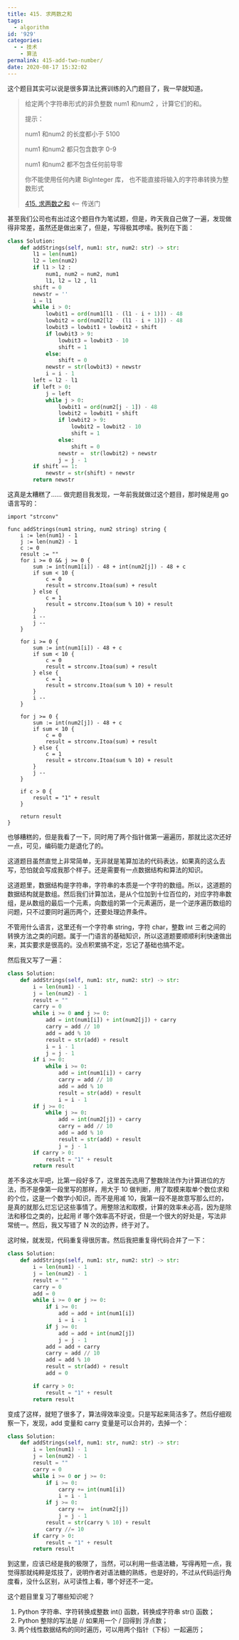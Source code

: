 ```yaml
---
title: 415. 求两数之和
tags:
  - algorithm
id: '929'
categories:
  - - 技术
    - 算法
permalink: 415-add-two-number/
date: 2020-08-17 15:32:02
---
```


这个题目其实可以说是很多算法比赛训练的入门题目了，我一早就知道。

> 给定两个字符串形式的非负整数 num1 和num2 ，计算它们的和。
> 
> 提示：
> 
> num1 和num2 的长度都小于 5100
> 
> num1 和num2 都只包含数字 0-9
> 
> num1 和num2 都不包含任何前导零
> 
> 你不能使用任何內建 BigInteger 库， 也不能直接将输入的字符串转换为整数形式
> 
> [415. 求两数之和](https://leetcode-cn.com/problems/add-strings/) <-- 传送门
<!-- more -->
甚至我们公司也有出过这个题目作为笔试题，但是，昨天我自己做了一遍，发现做得非常差，虽然还是做出来了，但是，写得极其啰嗦。我列在下面：

```python
class Solution:
    def addStrings(self, num1: str, num2: str) -> str:
        l1 = len(num1)
        l2 = len(num2)
        if l1 > l2 :
            num1, num2 = num2, num1
            l1, l2 = l2 , l1
        shift = 0
        newstr = ''
        i = l1
        while i > 0:
            lowbit1 = ord(num1[l1 - (l1 - i + 1)]) - 48
            lowbit2 = ord(num2[l2 - (l1 - i + 1)]) - 48
            lowbit3 = lowbit1 + lowbit2 + shift
            if lowbit3 > 9:
                lowbit3 = lowbit3 - 10
                shift = 1
            else:
                shift = 0
            newstr = str(lowbit3) + newstr
            i = i - 1
        left = l2 - l1
        if left > 0:
            j = left
            while j > 0:
                lowbit1 = ord(num2[j - 1]) - 48
                lowbit2 = lowbit1 + shift
                if lowbit2 > 9:
                    lowbit2 = lowbit2 - 10
                    shift = 1
                else:
                    shift = 0
                newstr =  str(lowbit2) + newstr
                j = j - 1
        if shift == 1:
            newstr = str(shift) + newstr
        return newstr
```

这真是太糟糕了…… 做完题目我发现，一年前我就做过这个题目，那时候是用 go 语言写的：

```golang
import "strconv"

func addStrings(num1 string, num2 string) string {
    i := len(num1) - 1
    j := len(num2) - 1
    c := 0
    result := ""
    for i >= 0 && j >= 0 {
        sum := int(num1[i]) - 48 + int(num2[j]) - 48 + c
        if sum < 10 {
            c = 0
            result = strconv.Itoa(sum) + result
        } else {
            c = 1
            result = strconv.Itoa(sum % 10) + result
        }
        i --
        j --
    }
    
    for i >= 0 {
        sum := int(num1[i]) - 48 + c
        if sum < 10 {
            c = 0
            result = strconv.Itoa(sum) + result
        } else {
            c = 1
            result = strconv.Itoa(sum % 10) + result
        }
        i --
    }
    
    for j >= 0 {
        sum := int(num2[j]) - 48 + c
        if sum < 10 {
            c = 0
            result = strconv.Itoa(sum) + result
        } else {
            c = 1
            result = strconv.Itoa(sum % 10) + result
        }
        j --
    }
    
    if c > 0 {
        result = "1" + result
    }
    
    return result
}
```

也够糟糕的，但是我看了一下，同时用了两个指针做第一遍遍历，那就比这次还好一点，可见，编码能力是退化了的。

这道题目虽然直觉上非常简单，无非就是笔算加法的代码表达，如果真的这么去写，恐怕就会写成我那个样子。还是需要有一点数据结构和算法的知识。

这道题里，数据结构是字符串，字符串的本质是一个字符的数组。所以，这道题的数据结构就是数组。然后我们计算加法，是从个位加到十位百位的，对应字符串数组，是从数组的最后一个元素，向数组的第一个元素遍历，是一个逆序遍历数组的问题，只不过要同时遍历两个，还要处理边界条件。

不管用什么语言，这里还有一个字符串 string，字符 char，整数 int 三者之间的转换方法之类的问题。属于一门语言的基础知识，所以这道题要顺顺利利快速做出来，其实要求是很高的。没点积累搞不定，忘记了基础也搞不定。

然后我又写了一遍：

```python
class Solution:
    def addStrings(self, num1: str, num2: str) -> str:
        i = len(num1) - 1
        j = len(num2) - 1
        result = ""
        carry = 0
        while i >= 0 and j >= 0:
            add = int(num1[i]) + int(num2[j]) + carry
            carry = add // 10
            add = add % 10
            result = str(add) + result
            i = i - 1
            j = j - 1
        if i >= 0:
            while i >= 0:
                add = int(num1[i]) + carry
                carry = add // 10
                add = add % 10
                result = str(add) + result
                i = i - 1
        if j >= 0:
            while j >= 0:
                add = int(num2[j]) + carry
                carry = add // 10
                add = add % 10
                result = str(add) + result
                j = j - 1
        if carry > 0:
            result = "1" + result
        return result
```

差不多这水平吧，比第一段好多了，这里首先选用了整数除法作为计算进位的方法，而不是像第一段里写的那样，用大于 10 做判断，用了取模来取单个数位求和的个位，这是一个数学小知识，而不是用减 10，我第一段不是故意写那么烂的，是真的就那么烂忘记这些事情了。用整除法和取模，计算的效率未必高，因为是除法和移位之类的，比起用 if 哪个效率高不好说，但是一个很大的好处是，写法非常统一。然后，我又写错了 N 次的边界，终于对了。

这时候，就发现，代码重复得很厉害。然后我把重复得代码合并了一下：

```python
class Solution:
    def addStrings(self, num1: str, num2: str) -> str:
        i = len(num1) - 1
        j = len(num2) - 1
        result = ""
        carry = 0
        add = 0
        while i >= 0 or j >= 0:
            if i >= 0:
                add = add + int(num1[i])
                i = i - 1
            if j >= 0:
                add = add + int(num2[j])
                j = j - 1
            add = add + carry
            carry = add // 10
            add = add % 10
            result = str(add) + result
            add = 0

        if carry > 0:
            result = "1" + result
        return result
```

变成了这样，就短了很多了，算法得效率没变。只是写起来简洁多了。然后仔细观察一下，发现，add 变量和 carry 变量是可以合并的，去掉一个：

```python
class Solution:
    def addStrings(self, num1: str, num2: str) -> str:
        i = len(num1) - 1
        j = len(num2) - 1
        result = ""
        carry = 0
        while i >= 0 or j >= 0:
            if i >= 0:
                carry += int(num1[i])
                i = i - 1
            if j >= 0:
                carry +=  int(num2[j])
                j = j - 1
            result = str(carry % 10) + result
            carry //= 10
        if carry > 0:
            result = "1" + result
        return result
```

到这里，应该已经是我的极限了，当然，可以利用一些语法糖，写得再短一点，我觉得那就纯粹是炫技了，说明作者对语法糖的熟练，也是好的，不过从代码运行角度看，没什么区别，从可读性上看，哪个好还不一定。

这个题目里复习了哪些知识呢？

1.  Python 字符串、字符转换成整数 int() 函数，转换成字符串 str() 函数；
2.  Python 整除的写法是 // 如果用一个 / 回得到 浮点数；
3.  两个线性数据结构的同时遍历，可以用两个指针（下标）一起遍历；